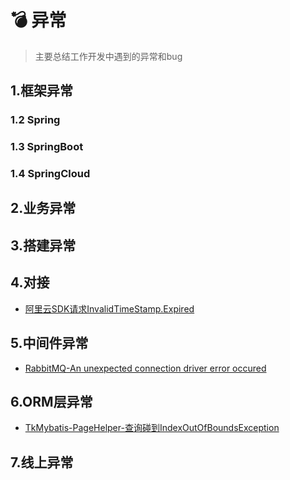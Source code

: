 # 💣 异常

>主要总结工作开发中遇到的异常和bug

## 1.框架异常

### 1.2 Spring

### 1.3 SpringBoot

### 1.4 SpringCloud


## 2.业务异常


## 3.搭建异常


## 4.对接
- [阿里云SDK请求InvalidTimeStamp.Expired](/md/Exception/jointThirdParty/阿里云SDK请求InvalidTimeStamp.Expired.md "InvalidTimeStamp.Expired")


## 5.中间件异常
- [RabbitMQ-An unexpected connection driver error occured](/md/Exception/middleware/rabbitMQ/AnUnexpectedConnectionDriverErrorOccured.md)

## 6.ORM层异常
- [TkMybatis-PageHelper-查询碰到IndexOutOfBoundsException](/md/Exception/orm/mybatis/TkMybatis-PageHelper-查询碰到IndexOutOfBoundsException.md)

## 7.线上异常
